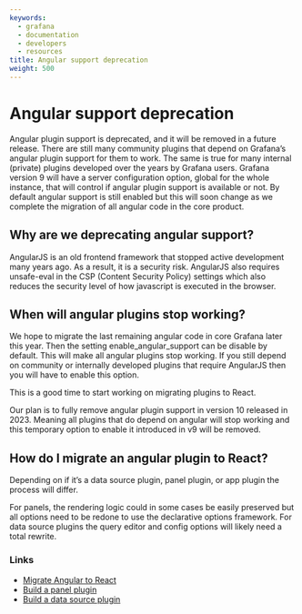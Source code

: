 ```yaml
---
keywords:
  - grafana
  - documentation
  - developers
  - resources
title: Angular support deprecation
weight: 500
---
```


# Angular support deprecation

Angular plugin support is deprecated, and it will be removed in a future release. There are still many community plugins that depend on Grafana’s angular plugin support for them to work. The same is true for many internal (private) plugins developed over the years by Grafana users. Grafana version 9 will have a server configuration option, global for the whole instance, that will control if angular plugin support is available or not. By default angular support is still enabled but this will soon change as we complete the migration of all angular code in the core product.

## Why are we deprecating angular support?

AngularJS is an old frontend framework that stopped active development many years ago. As a result, it is a security risk. AngularJS also requires unsafe-eval in the CSP (Content Security Policy) settings which also reduces the security level of how javascript is executed in the browser.

## When will angular plugins stop working?

We hope to migrate the last remaining angular code in core Grafana later this year. Then the setting enable_angular_support can be disable by default. This will make all angular plugins stop working. If you still depend on community or internally developed plugins that require AngularJS then you will have to enable this option.

This is a good time to start working on migrating plugins to React.

Our plan is to fully remove angular plugin support in version 10 released in 2023. Meaning all plugins that do depend on angular will stop working and this temporary option to enable it introduced in v9 will be removed.

## How do I migrate an angular plugin to React?

Depending on if it’s a data source plugin, panel plugin, or app plugin the process will differ.

For panels, the rendering logic could in some cases be easily preserved but all options need to be redone to use the declarative options framework. For data source plugins the query editor and config options will likely need a total rewrite.

### Links

- [Migrate Angular to React](https://grafana.com/docs/grafana/latest/developers/plugins/migration-guide/#migrate-a-plugin-from-angular-to-react)
- [Build a panel plugin](/tutorials/build-a-panel-plugin/)
- [Build a data source plugin](/tutorials/build-a-data-source-plugin/)
